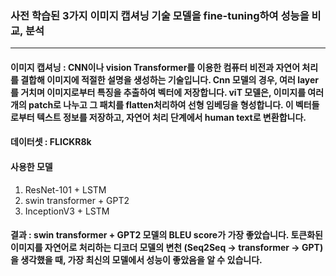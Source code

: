 ### 사전 학습된 3가지 이미지 캡셔닝 기술 모델을 fine-tuning하여 성능을 비교, 분석
---
#### 이미지 캡셔닝 : CNN이나 vision Transformer를 이용한 컴퓨터 비전과 자연어 처리를 결합해 이미지에 적절한 설명을 생성하는 기술입니다. Cnn 모델의 경우, 여러 layer를 거치며 이미지로부터 특징을 추출하여 벡터에 저장합니다. viT 모델은, 이미지를 여러개의 patch로 나누고 그 패치를 flatten처리하여 선형 임베딩을 형성합니다. 이 벡터들로부터 텍스트 정보를 저장하고, 자연어 처리 단계에서 human text로 변환합니다.

#### 데이터셋 : FLICKR8k

#### 사용한 모델
1. ResNet-101 + LSTM
2. swin transformer + GPT2
3. InceptionV3 + LSTM

#### 결과 : swin transformer + GPT2 모델의 BLEU score가 가장 좋았습니다. 토큰화된 이미지를 자연어로 처리하는 디코더 모델의 변천 (Seq2Seq → transformer → GPT)을 생각했을 때, 가장 최신의 모델에서 성능이 좋았음을 알 수 있습니다.

